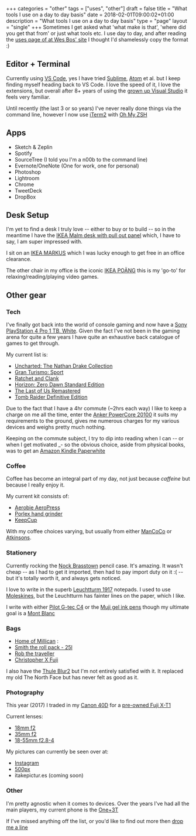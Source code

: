 +++
categories = "other"
tags = ["uses", "other"]
draft = false
title = "What tools I use on a day to day basis"
date = 2018-02-01T09:00:02+01:00
description = "What tools I use on a day to day basis"
type = "page"
layout = "single"
+++
Sometimes I get asked what 'what make is that', 'where did you get that from' or just what tools etc. I use day to day, and after reading the [uses page of at Wes Bos' site](http://wesbos.com/uses) I thought I'd shamelessly copy the format :)

## Editor + Terminal
Currently using [VS Code](https://code.visualstudio.com/), yes I have tried [Sublime](https://www.sublimetext.com/3), [Atom](https://atom.io/) et al. but I keep finding myself heading back to VS Code. I love the speed of it, I love the extensions, but overall after 8+ years of using the [grown up Visual Studio](https://www.visualstudio.com/) it feels very familiar.

Until recently (the last 3 or so years) I've never really done things via the command line, however I now use [iTerm2](https://www.iterm2.com/) with [Oh My ZSH](http://ohmyz.sh/)

## Apps

* Sketch & Zeplin
* Spotify
* SourceTree (I told you I'm a n00b to the command line)
* Evernote/OneNote (One for work, one for personal)
* Photoshop
* Lightroom
* Chrome
* TweetDeck
* DropBox

## Desk Setup
I'm yet to find a desk I truly love -- either to buy or to build -- so in the meantime I have the [IKEA Malm desk with pull out panel](http://www.ikea.com/gb/en/products/desks/desk-computer-desks/malm-desk-with-pull-out-panel-oak-veneer-art-00214181/) which, I have to say, I am super impressed with.

I sit on an [IKEA MARKUS](http://www.ikea.com/gb/en/products/chairs-stools-benches/office-chairs/markus-swivel-chair-glose-black-art-20103101/) which I was lucky enough to get free in an office clearance.

The other chair in my office is the iconic [IKEA POÄNG](http://www.ikea.com/gb/en/products/sofas-armchairs/armchairs/po%C3%A4ng-armchair-birch-veneer-finnsta-grey-spr-59090452/) this is my 'go-to' for relaxing/reading/playing video games.

## Other gear

### Tech
I've finally got back into the world of console gaming and now have a [Sony PlayStation 4 Pro 1 TB, White](https://www.amazon.co.uk/dp/B0776Y3WBV?tag=amz-mkt-chr-uk-21&ascsubtag=1ba00-01000-a0049-mac00-other-nomod-uk000-pcomp-feature-scomp&ref=bit_scomp_sav0).
Given the fact I've not been in the gaming arena for quite a few years I have quite an exhaustive back catalogue of games to get through.

My current list is:

* [Uncharted: The Nathan Drake Collection](https://www.amazon.co.uk/Uncharted-Nathan-Drake-Collection-PS4/dp/B00KJFDSJQ)
* [Gran Turismo: Sport](https://www.amazon.co.uk/PlayStation-9827450-Gran-Turismo-Sport/dp/B00ZG1SVA4)
* [Ratchet and Clank](https://www.amazon.co.uk/PlayStation-3392406-Ratchet-and-Clank/dp/B00ZG1TE1Y)
* [Horizon: Zero Dawn Standard Edition](https://www.amazon.co.uk/Horizon-Zero-Dawn-Standard-Edition/dp/B00ZG1S88E/)
* [The Last of Us Remastered](https://www.amazon.co.uk/Last-Us-Remastered-PS4/dp/B00JK00S0S/)
* [Tomb Raider Definitive Edition](https://www.amazon.co.uk/Tomb-Raider-Definitive-Edition-PS4/dp/B00H8IVL6O/)

Due to the fact that I have a 4hr commute (~2hrs each way) I like to keep a charge on me all the time, enter the [Anker PowerCore 20100](https://www.amazon.co.uk/Anker-PowerCore-20100-Capacity-Technology-Black/dp/B00VJSGT2A) it suits my requirements to the ground, gives me numerous charges for my various devices and weighs pretty much nothing.

Keeping on the commute subject, I try to dip into reading when I can -- or when I get motivated _- so the obvious choice, aside from physical books, was to get an [Amazon Kindle Paperwhite](https://www.amazon.co.uk/Amazon-Kindle-Paperwhite-6-Inch-4GB-E-Reader/dp/B00QJDO0QC/ref=sr_1_1?s=electronics&ie=UTF8&qid=1505463193&sr=1-1&keywords=kindle+paperwhite)

### Coffee
Coffee has become an integral part of my day, not just because _caffeine_ but because I really enjoy it.

My current kit consists of:

* [Aerobie AeroPress](https://www.amazon.co.uk/Aerobie-AeroPress-80R11-Coffee-Maker/dp/B000GXZ2GS/)
* [Porlex hand grinder](https://www.amazon.co.uk/Porlex-Mini-Hand-Coffee-Grinder/dp/B01B77O8FM)
* [KeepCup](https://www.amazon.co.uk/KeepCup-Brew-12oz-Medium-Cocoa/dp/B01D8IPRA8/)

With my coffee choices varying, but usually from either [ManCoCo](http://mancoco.co.uk/) or [Atkinsons](https://thecoffeehopper.com/).

### Stationery
Currently rocking the [Nock Brasstown](http://nockco.com/cases/brasstown) pencil case. It's amazing. It wasn't cheap -- as I had to get it imported, then had to pay import duty on it :( -- but it's totally worth it, and always gets noticed.

I love to write in the superb [Leuchtturm 1917](https://www.leuchtturm1917.co.uk/notebooks/) notepads. I used to use [Moleskines](http://www.moleskine.com/gb/), but the Leuchtturm has fainter lines on the paper, which I like.

I write with either [Pilot G-tec C4](https://www.amazon.co.uk/Pilot-Microtip-Rollerball-Black-Pack/dp/B008LUQX9S) or the [Muji gel ink pens](https://www.muji.eu/pages/online.asp?Sec=13&Sub=52) though my ultimate goal is a [Mont Blanc](http://www.montblanc.com/en-gb/home.html)

### Bags

* [Home of Millican](https://www.homeofmillican.com/) :
 * [Smith the roll pack - 25l](https://www.homeofmillican.com/collections/maverick-collection/products/the-mavericks-smith-the-roll-pack-25l-slate#product)
 * [Rob the traveller](https://vimeo.com/47250849)
 * [Christopher X Fuji](https://www.amazon.co.uk/d/Camera-Photo/Fujifilm-Millican-Christopher-Antique-Bronze-large-insert/B00NHOKON4)

I also have the [Thule Blur2](https://www.thule.com/en-gb/gb/backpacks/laptop-backpacks/thule-enroute-blur-2-_-3203402) but I'm not entirely satisfied with it. It replaced my old The North Face but has never felt as good as it.

### Photography
This year (2017) I traded in my [Canon 40D](hhttps://en.wikipedia.org/wiki/Canon_EOS_40D) for a [pre-owned Fuji X-T1](http://www.fujifilm.com/products/digital_cameras/x/fujifilm_x_t1/)

Current lenses:

* [18mm f2](http://www.fujifilm.com/products/digital_cameras/x/fujinon_lens_xf18mmf2_r/)
* [35mm f2](http://www.fujifilm.com/products/digital_cameras/x/fujinon_lens_xf35mmf2_r_wr/)
* [18-55mm f2.8-4](http://www.fujifilm.com/products/digital_cameras/x/fujinon_lens_xf18_55mmf28_4_r_lm_ois/)

My pictures can currently be seen over at:

* [Instagram](https://www.instagram.com/_gbbns/)
* [500px](https://500px.com/gbbns)
* itakepictur.es (coming soon)

### Other
I'm pretty agnostic when it comes to devices. Over the years I've had all the main players, my current phone is the [One+3T](https://oneplus.net/uk/3t)

If I've missed anything off the list, or you'd like to find out more then [drop me a line](mailto:chris@gbbns.co) <!--or [AMA](http://)-->
